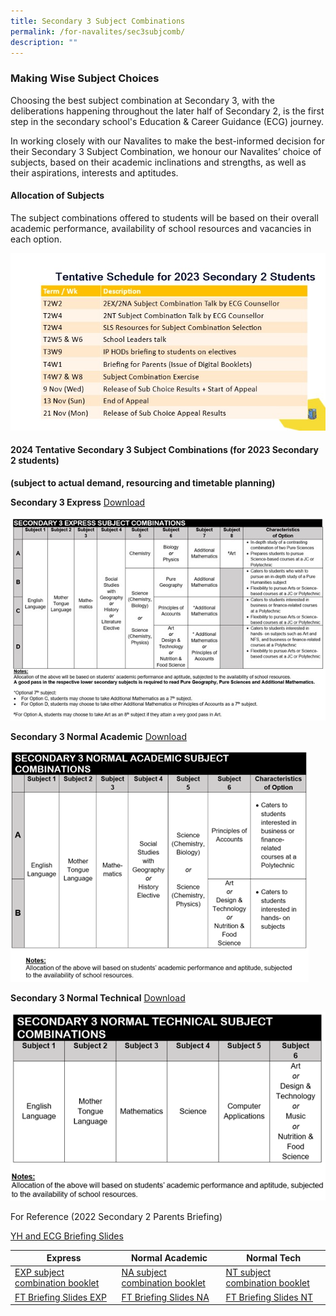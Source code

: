 ```yaml
---
title: Secondary 3 Subject Combinations
permalink: /for-navalites/sec3subjcomb/
description: ""
---
```

### Making Wise Subject Choices

Choosing the best subject combination at Secondary 3, with the deliberations happening throughout the later half of Secondary 2, is the first step in the secondary school's Education & Career Guidance (ECG) journey. 

In working closely with our Navalites to make the best-informed decision for their Secondary 3 Subject Combination, we honour our Navalites’ choice of subjects, based on their academic inclinations and strengths, as well as their aspirations, interests and aptitudes.

#### Allocation of Subjects
The subject combinations offered to students will be based on their overall academic performance, availability of school resources and vacancies in each option. 

![](/images/Picture1a.jpg)

#### 2024 Tentative Secondary 3 Subject Combinations (for 2023 Secondary 2 students) 
**(subject to actual demand, resourcing and timetable planning)**

**Secondary 3 Express** <a href="[](/files/Su%20combi/Sec3EX.pdf)">Download</a>

![](/images/Picture5.jpg)


**Secondary 3 Normal Academic** <a href="[](/files/Su%20combi/Sec3NA.pdf)">Download</a>

![](/images/Picture6.png)


**Secondary 3 Normal Technical** <a href="[](/files/Su%20combi/Sec3NT.pdf)">Download</a>

![](/images/Picture7.png)


For Reference (2022 Secondary 2 Parents Briefing)

<a href="/files/Su%20combi/YH%20and%20ECG%20Briefing%20Slides.pdf">YH and ECG Briefing Slides</a>


| Express | Normal Academic | Normal Tech |
| -------- | -------- | -------- |
| [EXP subject combination booklet](/files/Su%20combi/EXP%20Subject%20combination%20book.pdf)   | [NA subject combination booklet](/files/Su%20combi/NA%20Subject%20combination%20book.pdf)    | [NT subject combination booklet](/files/Su%20combi/NT%20Subject%20combination%20book.pdf)    |
| [FT Briefing Slides EXP](/files/Su%20combi/FT%20Briefing%20slides%20EXP.pdf)   | [FT Briefing Slides NA](/files/Su%20combi/FT%20Briefing%20slides%20NA.pdf)    | [FT Briefing Slides NT](/files/Su%20combi/FT%20Briefing%20slides%20NT.pdf)   |